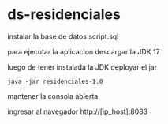 # ds-residenciales
 
 instalar la base de datos
    script.sql

para ejecutar la aplicacion descargar la JDK 17

luego de tener instalada la JDK deployar el jar

    java -jar residenciales-1.0

mantener la consola abierta

ingresar al navegador 
    http://[ip_host]:8083
